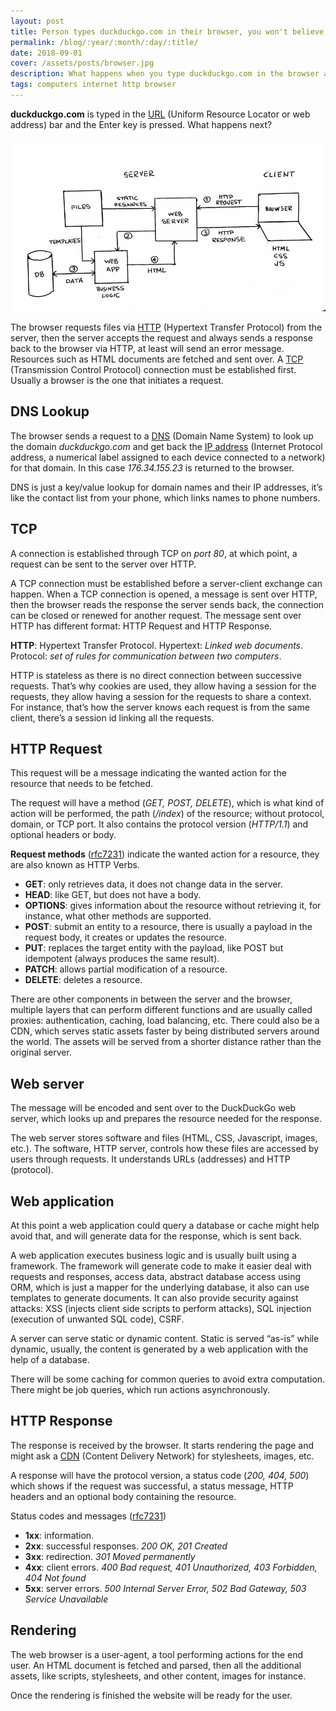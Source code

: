 ```yaml
---
layout: post
title: Person types duckduckgo.com in their browser, you won't believe what happens next
permalink: /blog/:year/:month/:day/:title/
date: 2018-09-01
cover: /assets/posts/browser.jpg
description: What happens when you type duckduckgo.com in the browser and press Enter? Click here to find out!
tags: computers internet http browser
---
```


**duckduckgo.com** is typed in the [URL](https://en.wikipedia.org/wiki/URL) (Uniform Resource Locator or web address) bar and the Enter key is pressed. What happens next?

![HTTP flow](/assets/posts/http_flow.jpg)

The browser requests files via [HTTP](https://en.wikipedia.org/wiki/Hypertext_Transfer_Protocol) (Hypertext Transfer Protocol) from the server, then the server accepts the request and always sends a response back to the browser via HTTP, at least will send an error message. Resources such as HTML documents are fetched and sent over. A [TCP](https://en.wikipedia.org/wiki/Transmission_Control_Protocol) (Transmission Control Protocol) connection must be established first. Usually a browser is the one that initiates a request.

## DNS Lookup

The browser sends a request to a [DNS](https://en.wikipedia.org/wiki/Domain_Name_System) (Domain Name System) to look up the domain *duckduckgo.com* and get back the [IP address](https://en.wikipedia.org/wiki/IP_address) (Internet Protocol address, a numerical label assigned to each device connected to a network) for that domain. In this case *176.34.155.23* is returned to the browser.

DNS is just a key/value lookup for domain names and their IP addresses, it’s like the contact list from your phone, which links names to phone numbers.

## TCP

A connection is established through TCP on *port 80*, at which point, a request can be sent to the server over HTTP.

A TCP connection must be established before a server-client exchange can happen. When a TCP connection is opened, a message is sent over HTTP, then the browser reads the response the server sends back, the connection can be closed or renewed for another request. The message sent over HTTP has different format: HTTP Request and HTTP Response.

**HTTP**: Hypertext Transfer Protocol. Hypertext: *Linked web documents*. Protocol: *set of rules for communication between two computers*.

HTTP is stateless as there is no direct connection between successive requests. That’s why cookies are used, they allow having a session for the requests, they allow having a session for the requests to share a context. For instance, that’s how the server knows each request is from the same client, there’s a session id linking all the requests.

## HTTP Request

This request will be a message indicating the wanted action for the resource that needs to be fetched.

The request will have a method (*GET, POST, DELETE*), which is what kind of action will be performed, the path (*/index*) of the resource; without protocol, domain, or TCP port. It also contains the protocol version (*HTTP/1.1*) and optional headers or body.

**Request methods** ([rfc7231](https://tools.ietf.org/html/rfc7231#section-4)) indicate the wanted action for a resource, they are also known as HTTP Verbs.

* **GET**: only retrieves data, it does not change data in the server.
* **HEAD**: like GET, but does not have a body.
* **OPTIONS**: gives information about the resource without retrieving it, for instance, what other methods are supported.
* **POST**: submit an entity to a resource, there is usually a payload in the request body, it creates or updates the resource.
* **PUT**: replaces the target entity with the payload, like POST but idempotent (always produces the same result).
* **PATCH**: allows partial modification of a resource.
* **DELETE**: deletes a resource.

There are other components in between the server and the browser, multiple layers that can perform different functions and are usually called proxies: authentication, caching, load balancing, etc. There could also be a CDN, which serves static assets faster by being distributed servers around the world. The assets will be served from a shorter distance rather than the original server.

## Web server

The message will be encoded and sent over to the DuckDuckGo web server, which looks up and prepares the resource needed for the response.

The web server stores software and files (HTML, CSS, Javascript, images, etc.). The software, HTTP server, controls how these files are accessed by users through requests. It understands URLs (addresses) and HTTP (protocol).

## Web application

At this point a web application could query a database or cache might help avoid that, and will generate data for the response, which is sent back.

A web application executes business logic and is usually built using a framework. The framework will generate code to make it easier deal with requests and responses, access data, abstract database access using ORM, which is just a mapper for the underlying database, it also can use templates to generate documents. It can also provide security against attacks: XSS (injects client side scripts to perform attacks), SQL injection (execution of unwanted SQL code), CSRF.

A server can serve static or dynamic content. Static is served “as-is” while dynamic, usually, the content is generated by a web application with the help of a database.

There will be some caching for common queries to avoid extra computation. There might be job queries, which run actions asynchronously.

## HTTP Response

The response is received by the browser. It starts rendering the page and might ask a [CDN](https://en.wikipedia.org/wiki/Content_delivery_network) (Content Delivery Network) for stylesheets, images, etc.

A response will have the protocol version, a status code (*200, 404, 500*) which shows if the request was successful, a status message, HTTP headers and an optional body containing the resource.

Status codes and messages ([rfc7231](https://tools.ietf.org/html/rfc7231#section-6))

* **1xx**: information.
* **2xx**: successful responses. *200 OK, 201 Created*
* **3xx**: redirection. *301 Moved permanently*
* **4xx**: client errors. *400 Bad request, 401 Unauthorized, 403 Forbidden, 404 Not found*
* **5xx**: server errors. *500 Internal Server Error, 502 Bad Gateway, 503 Service Unavailable*

## Rendering

The web browser is a user-agent, a tool performing actions for the end user. An HTML document is fetched and parsed, then all the additional assets, like scripts, stylesheets, and other content, images for instance.

Once the rendering is finished the website will be ready for the user.
